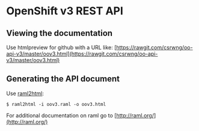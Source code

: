 # OpenShift v3 REST API #

## Viewing the documentation ##
Use htmlpreview for github with a URL like:
[https://rawgit.com/csrwng/oo-api-v3/master/oov3.html](https://rawgit.com/csrwng/oo-api-v3/master/oov3.html)

## Generating the API document
Use [raml2html](https://www.npmjs.org/package/raml2html):
```
$ raml2html -i oov3.raml -o oov3.html
```
For additional documentation on raml go to [http://raml.org/](http://raml.org/)
